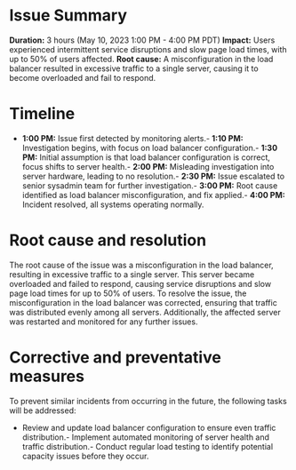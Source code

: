 # Issue Summary
**Duration:** 3 hours (May 10, 2023 1:00 PM - 4:00 PM PDT)
**Impact:** Users experienced intermittent service disruptions and slow page load times, with up to 50% of users affected.
**Root cause:** A misconfiguration in the load balancer resulted in excessive traffic to a single server, causing it to become overloaded and fail to respond.
# Timeline
- **1:00 PM:** Issue first detected by monitoring alerts.- **1:10 PM:** Investigation begins, with focus on load balancer configuration.- **1:30 PM:** Initial assumption is that load balancer configuration is correct, focus shifts to server health.- **2:00 PM:** Misleading investigation into server hardware, leading to no resolution.- **2:30 PM:** Issue escalated to senior sysadmin team for further investigation.- **3:00 PM:** Root cause identified as load balancer misconfiguration, and fix applied.- **4:00 PM:** Incident resolved, all systems operating normally.
# Root cause and resolution
The root cause of the issue was a misconfiguration in the load balancer, resulting in excessive traffic to a single server. This server became overloaded and failed to respond, causing service disruptions and slow page load times for up to 50% of users.
To resolve the issue, the misconfiguration in the load balancer was corrected, ensuring that traffic was distributed evenly among all servers. Additionally, the affected server was restarted and monitored for any further issues.
# Corrective and preventative measures
To prevent similar incidents from occurring in the future, the following tasks will be addressed:
- Review and update load balancer configuration to ensure even traffic distribution.- Implement automated monitoring of server health and traffic distribution.- Conduct regular load testing to identify potential capacity issues before they occur.
